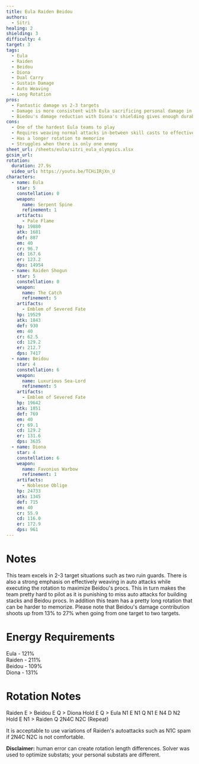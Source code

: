 ```yaml
---
title: Eula Raiden Beidou
authors:
  - Sitri
healing: 2
shielding: 3
difficulty: 4
target: 3
tags:
  - Eula
  - Raiden
  - Beidou
  - Diona
  - Dual Carry
  - Sustain Damage
  - Auto Weaving
  - Long Rotation
pros:
  - Fantastic damage vs 2-3 targets
  - Damage is more consistent with Eula sacrificing personal damage in exchange for Beidou's contribution
  - Biedou's damage reduction with Diona's shielding gives enough durability to face tank most enemies 
cons:
  - One of the hardest Eula teams to play
  - Requires weaving normal attacks in-between skill casts to effectively use Beidou's damage
  - Has a longer rotation to memorize
  - Struggles when there is only one enemy
sheet_url: /sheets/eula/sitri_eula_olympics.xlsx
gcsim_url: 
rotation:
  duration: 27.9s
  video_url: https://youtu.be/TCHiIRjXn_U
characters:
  - name: Eula
    star: 5
    constellation: 0
    weapon:
      name: Serpent Spine
      refinement: 1
    artifacts:
      - Pale Flame
    hp: 19880
    atk: 1681
    def: 887
    em: 40
    cr: 96.7
    cd: 167.6
    er: 123.2
    dps: 14954
  - name: Raiden Shogun
    star: 5
    constellation: 0
    weapon:
      name: The Catch
      refinement: 5
    artifacts:
      - Emblem of Severed Fate
    hp: 19529
    atk: 1843
    def: 930
    em: 40
    cr: 62.5
    cd: 129.2
    er: 212.7
    dps: 7417
  - name: Beidou
    star: 4
    constellation: 6
    weapon:
      name: Luxurious Sea-Lord
      refinement: 5
    artifacts:
      - Emblem of Severed Fate
    hp: 19642
    atk: 1851
    def: 769
    em: 40
    cr: 69.1
    cd: 129.2
    er: 131.6
    dps: 3635
  - name: Diona
    star: 4
    constellation: 6
    weapon:
      name: Favonius Warbow
      refinement: 1
    artifacts:
      - Noblesse Oblige
    hp: 24733
    atk: 1345
    def: 715
    em: 40
    cr: 55.9
    cd: 116.0
    er: 172.9
    dps: 961
---
```


# **Notes**
This team excels in 2-3 target situations such as two ruin guards. There is also a strong emphasis on effectively weaving in auto attacks while executing the rotation to maximize Beidou's procs. This in turn makes the team pretty hard to pilot as it is punishing to miss auto attacks for building stacks and Beidou procs. In addition this team has a pretty long rotation that can be harder to memorize. Please note that Beidou's damage contribution shoots up from 13% to 27% when going from one target to two targets.

# **Energy Requirements**
Eula - 121%  
Raiden - 211%    
Beidou - 109%  
Diona - 131%  

# **Rotation Notes**
Raiden E > Beidou E Q > Diona Hold E Q > Eula N1 E N1 Q N1 E N4 D N2 Hold E N1 > Raiden Q 2N4C N2C  (Repeat)

It is acceptable to use variations of Raiden's autoattacks such as N1C spam if 2N4C N2C is not comfortable. 

**Disclaimer:** human error can create rotation length differences. Solver was used to optimize substats; your personal substats are different.
